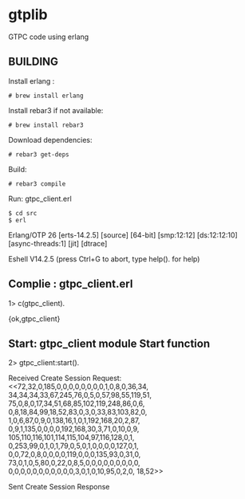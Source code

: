 gtplib
======

GTPC code using erlang

BUILDING
--------
Install erlang :

    # brew install erlang
    
Install rebar3 if not available:

    # brew install rebar3

Download dependencies:

    # rebar3 get-deps
    
Build:

    # rebar3 compile

Run: gtpc_client.erl
    
    $ cd src
    $ erl
Erlang/OTP 26 [erts-14.2.5] [source] [64-bit] [smp:12:12] [ds:12:12:10] [async-threads:1] [jit] [dtrace]

Eshell V14.2.5 (press Ctrl+G to abort, type help(). for help)

Complie : gtpc_client.erl
--------------------------
1> c(gtpc_client).

{ok,gtpc_client}

Start: gtpc_client module Start function
----------------------------------------
2> gtpc_client:start().

Received Create Session Request: <<72,32,0,185,0,0,0,0,0,0,0,0,1,0,8,0,36,34,
                                   34,34,34,33,67,245,76,0,5,0,57,98,55,119,51,
                                   75,0,8,0,17,34,51,68,85,102,119,248,86,0,6,
                                   0,8,18,84,99,18,52,83,0,3,0,33,83,103,82,0,
                                   1,0,6,87,0,9,0,138,16,1,0,1,192,168,20,2,87,
                                   0,9,1,135,0,0,0,0,192,168,30,3,71,0,10,0,9,
                                   105,110,116,101,114,115,104,97,116,128,0,1,
                                   0,253,99,0,1,0,1,79,0,5,0,1,0,0,0,0,127,0,1,
                                   0,0,72,0,8,0,0,0,0,119,0,0,0,135,93,0,31,0,
                                   73,0,1,0,5,80,0,22,0,8,5,0,0,0,0,0,0,0,0,0,
                                   0,0,0,0,0,0,0,0,0,0,0,3,0,1,0,10,95,0,2,0,
                                   18,52>>
                                   
Sent Create Session Response



